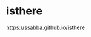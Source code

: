 # isthere
<a href="[ssabba.github.com/isthere](https://ssabba.github.io/isthere)https://ssabba.github.io/isthere">https://ssabba.github.io/isthere</a>


